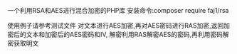 一个利用RSA和AES进行混合加密的PHP库
安装命令:composer require faj1/rsa

使用例子请参考测试文件
对文本进行AES加密,再对AES密码进行RAS加密,返回加密后的文本和加密后的AES密码和IV,
解密利用RAS解密AES的密码,再利用密码解密获取明文
